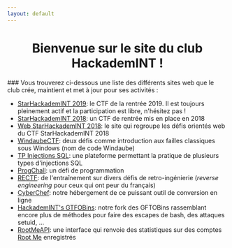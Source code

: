 ```yaml
---
layout: default
---
```


<h1 align="center"><b>Bienvenue sur le site du club<br/>HackademINT !</b></h1>
### Vous trouverez ci-dessous une liste des différents sites web que le club crée, maintient et met à jour pour ses activités :

* [StarHackademINT 2019](https://star2019.hackademint.org/): le CTF de la rentrée 2019. Il est toujours pleinement actif et la participation est libre, n'hésitez pas !
* [StarHackademINT 2018](https://star2018.hackademint.org/): un CTF de rentrée mis en place en 2018
* [Web StarHackademINT 2018](https://webstar2018.hackademint.org/): le site qui regroupe les défis orientés web du CTF StarHackademINT 2018
* [WindaubeCTF](https://windaube.hackademint.org/): deux défis comme introduction aux failles classiques sous Windows (nom de code Windaube)
* [TP Injections SQL](https://sql.hackademint.org/): une plateforme permettant la pratique de plusieurs types d'injections SQL
* [ProgChall](https://prog.hackademint.org/): un défi de programmation
* [RECTF](https://reverse.hackademint.org/): de l'entraînement sur divers défis de retro-ingénierie (*reverse engineering* pour ceux qui ont peur du français)
* [CyberChef](https://cyberchef.hackademint.org/): notre hébergement de ce puissant outil de conversion en ligne
* [HackademINT's GTFOBins](https://gtfo.hackademint.org/): notre fork des GFTOBins rassemblant encore plus de méthodes pour faire des escapes de bash, des attaques setuid, ...
* [RootMeAPI](https://root-me-api.hackademint.org/): une interface qui renvoie des statistiques sur des comptes [Root Me](https://www.root-me.org/) enregistrés
